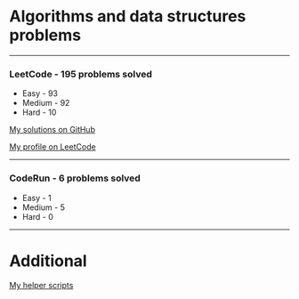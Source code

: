 # Algorithms and data structures problems
---
### LeetCode - 195 problems solved

- Easy - 93
- Medium - 92
- Hard - 10

[My solutions on GitHub](https://github.com/vitbogit/algorithms-and-data-structures-problems/tree/main/leetcode)

[My profile on LeetCode](https://leetcode.com/vitbogit/)

---

### CodeRun - 6 problems solved

- Easy - 1
- Medium - 5
- Hard - 0

---

# Additional

[My helper scripts](https://github.com/vitbogit/algorithms-and-data-structures-help-scripts)
